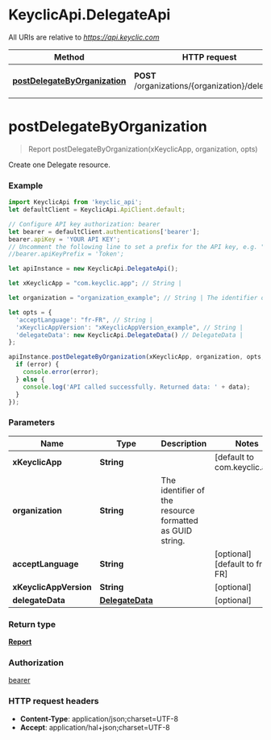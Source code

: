 # KeyclicApi.DelegateApi

All URIs are relative to *https://api.keyclic.com*

Method | HTTP request | Description
------------- | ------------- | -------------
[**postDelegateByOrganization**](DelegateApi.md#postDelegateByOrganization) | **POST** /organizations/{organization}/delegates | Create one Delegate resource.


<a name="postDelegateByOrganization"></a>
# **postDelegateByOrganization**
> Report postDelegateByOrganization(xKeyclicApp, organization, opts)

Create one Delegate resource.

### Example
```javascript
import KeyclicApi from 'keyclic_api';
let defaultClient = KeyclicApi.ApiClient.default;

// Configure API key authorization: bearer
let bearer = defaultClient.authentications['bearer'];
bearer.apiKey = 'YOUR API KEY';
// Uncomment the following line to set a prefix for the API key, e.g. "Token" (defaults to null)
//bearer.apiKeyPrefix = 'Token';

let apiInstance = new KeyclicApi.DelegateApi();

let xKeyclicApp = "com.keyclic.app"; // String | 

let organization = "organization_example"; // String | The identifier of the resource formatted as GUID string.

let opts = { 
  'acceptLanguage': "fr-FR", // String | 
  'xKeyclicAppVersion': "xKeyclicAppVersion_example", // String | 
  'delegateData': new KeyclicApi.DelegateData() // DelegateData | 
};

apiInstance.postDelegateByOrganization(xKeyclicApp, organization, opts, (error, data, response) => {
  if (error) {
    console.error(error);
  } else {
    console.log('API called successfully. Returned data: ' + data);
  }
});
```

### Parameters

Name | Type | Description  | Notes
------------- | ------------- | ------------- | -------------
 **xKeyclicApp** | **String**|  | [default to com.keyclic.app]
 **organization** | **String**| The identifier of the resource formatted as GUID string. | 
 **acceptLanguage** | **String**|  | [optional] [default to fr-FR]
 **xKeyclicAppVersion** | **String**|  | [optional] 
 **delegateData** | [**DelegateData**](DelegateData.md)|  | [optional] 

### Return type

[**Report**](Report.md)

### Authorization

[bearer](../README.md#bearer)

### HTTP request headers

 - **Content-Type**: application/json;charset=UTF-8
 - **Accept**: application/hal+json;charset=UTF-8

